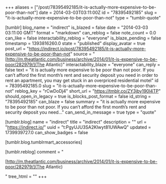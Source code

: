 +++
aliases = ["/post/78395492185/it-is-actually-more-expensive-to-be-poor-than-not"]
date = 2014-03-03T03:11:00Z
id = "78395492185"
slug = "it-is-actually-more-expensive-to-be-poor-than-not"
type = "tumblr-quote"

[tumblr]
blog_name = "indirect"
is_blazed = false
date = "2014-03-03 03:11:00 GMT"
format = "markdown"
can_reblog = false
note_count = 0.0
can_like = false
interactability_reblog = "everyone"
is_blaze_pending = false
timestamp = 1393816260.0
state = "published"
display_avatar = true
post_url = "https://indirect.io/post/78395492185/it-is-actually-more-expensive-to-be-poor-than-not"
source = "[http://m.theatlantic.com/business/archive/2014/01/it-is-expensive-to-be-poor/282979/](The Atlantic)"
interactability_blaze = "everyone"
can_reply = false
text = "it is actually more expensive to be poor than not poor. If you can’t afford the first month’s rent and security deposit you need in order to rent an apartment, you may get stuck in an overpriced residential motel"
id = 78395492185.0
slug = "it-is-actually-more-expensive-to-be-poor-than-not"
reblog_key = "rCwDoDj4"
short_url = "https://tmblr.co/ZY3jby190l4TP"
should_open_in_legacy = true
is_blocks_post_format = false
id_string = "78395492185"
can_blaze = false
summary = "it is actually more expensive to be poor than not poor. If you can’t afford the first month’s rent and security deposit you need..."
can_send_in_message = true
type = "quote"

[tumblr.blog]
name = "indirect"
title = "indirect"
description = ""
url = "https://indirect.io/"
uuid = "t:PgyUJU3SA2Klwyt81UWAwQ"
updated = 1739939727.0
can_show_badges = false

[tumblr.blog.tumblrmart_accessories]

[tumblr.reblog]
comment = "<p>[http://m.theatlantic.com/business/archive/2014/01/it-is-expensive-to-be-poor/282979/](The Atlantic)</p>"
tree_html = ""
+++
